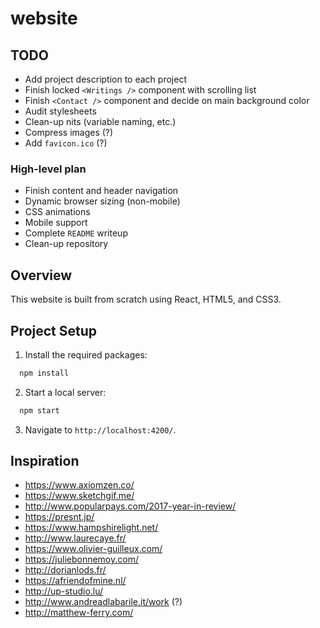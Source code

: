 # website

## TODO
+ Add project description to each project
+ Finish locked `<Writings />` component with scrolling list
+ Finish `<Contact />` component and decide on main background color
+ Audit stylesheets
+ Clean-up nits (variable naming, etc.)
+ Compress images (?)
+ Add `favicon.ico` (?)

### High-level plan
+ Finish content and header navigation
+ Dynamic browser sizing (non-mobile)
+ CSS animations
+ Mobile support
+ Complete `README` writeup
+ Clean-up repository

## Overview
This website is built from scratch using React, HTML5, and CSS3.

## Project Setup 
1. Install the required packages:
```javascript
  npm install
```
2. Start a local server:
```javascript
  npm start 
```
3. Navigate to `http://localhost:4200/`.

## Inspiration
+ https://www.axiomzen.co/
+ https://www.sketchgif.me/
+ http://www.popularpays.com/2017-year-in-review/
+ https://presnt.jp/
+ https://www.hampshirelight.net/
+ http://www.laurecaye.fr/
+ https://www.olivier-guilleux.com/
+ https://juliebonnemoy.com/
+ http://dorianlods.fr/
+ https://afriendofmine.nl/
+ http://up-studio.lu/
+ http://www.andreadlabarile.it/work (?)
+ http://matthew-ferry.com/
